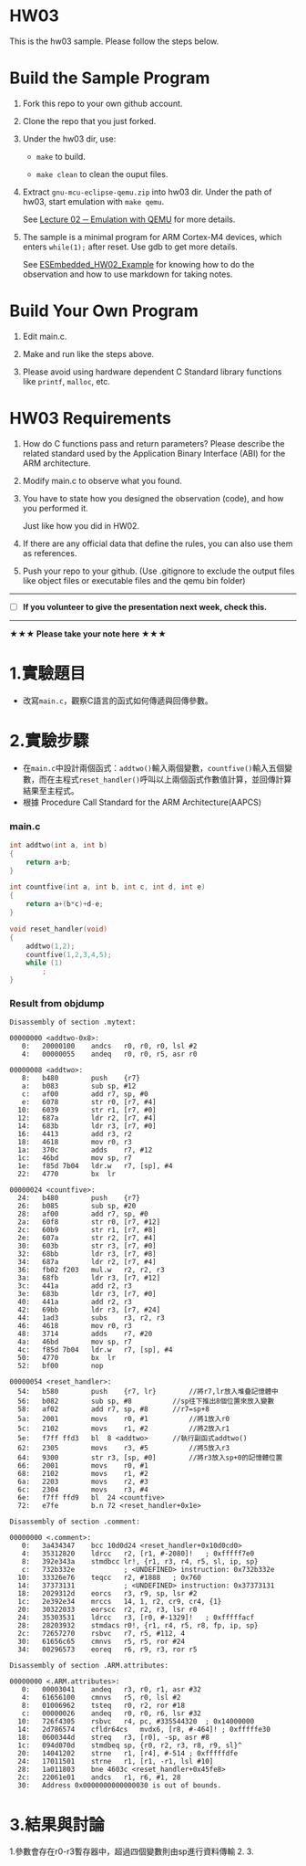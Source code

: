 HW03
===
This is the hw03 sample. Please follow the steps below.

# Build the Sample Program

1. Fork this repo to your own github account.

2. Clone the repo that you just forked.

3. Under the hw03 dir, use:

	* `make` to build.

	* `make clean` to clean the ouput files.

4. Extract `gnu-mcu-eclipse-qemu.zip` into hw03 dir. Under the path of hw03, start emulation with `make qemu`.

	See [Lecture 02 ─ Emulation with QEMU] for more details.

5. The sample is a minimal program for ARM Cortex-M4 devices, which enters `while(1);` after reset. Use gdb to get more details.

	See [ESEmbedded_HW02_Example] for knowing how to do the observation and how to use markdown for taking notes.

# Build Your Own Program

1. Edit main.c.

2. Make and run like the steps above.

3. Please avoid using hardware dependent C Standard library functions like `printf`, `malloc`, etc.

# HW03 Requirements

1. How do C functions pass and return parameters? Please describe the related standard used by the Application Binary Interface (ABI) for the ARM architecture.

2. Modify main.c to observe what you found.

3. You have to state how you designed the observation (code), and how you performed it.

	Just like how you did in HW02.

3. If there are any official data that define the rules, you can also use them as references.

4. Push your repo to your github. (Use .gitignore to exclude the output files like object files or executable files and the qemu bin folder)

[Lecture 02 ─ Emulation with QEMU]: http://www.nc.es.ncku.edu.tw/course/embedded/02/#Emulation-with-QEMU
[ESEmbedded_HW02_Example]: https://github.com/vwxyzjimmy/ESEmbedded_HW02_Example

--------------------

- [ ] **If you volunteer to give the presentation next week, check this.**

--------------------

**★★★ Please take your note here ★★★**

# 1.實驗題目
+ 改寫`main.c`，觀察C語言的函式如何傳遞與回傳參數。

# 2.實驗步驟
+ 在`main.c`中設計兩個函式：`addtwo()`輸入兩個變數，`countfive()`輸入五個變數，而在主程式`reset_handler()`呼叫以上兩個函式作數值計算，並回傳計算結果至主程式。
+ 根據 Procedure Call Standard for the ARM Architecture(AAPCS)


### main.c
```c
int addtwo(int a, int b)
{
	return a+b;
}

int countfive(int a, int b, int c, int d, int e)
{
	return a+(b*c)+d-e;
}

void reset_handler(void)
{
	addtwo(1,2);
	countfive(1,2,3,4,5);
	while (1)
		;
}
```

### Result from objdump
```
Disassembly of section .mytext:

00000000 <addtwo-0x8>:
   0:	20000100 	andcs	r0, r0, r0, lsl #2
   4:	00000055 	andeq	r0, r0, r5, asr r0

00000008 <addtwo>:
   8:	b480      	push	{r7}
   a:	b083      	sub	sp, #12
   c:	af00      	add	r7, sp, #0
   e:	6078      	str	r0, [r7, #4]
  10:	6039      	str	r1, [r7, #0]
  12:	687a      	ldr	r2, [r7, #4]
  14:	683b      	ldr	r3, [r7, #0]
  16:	4413      	add	r3, r2
  18:	4618      	mov	r0, r3
  1a:	370c      	adds	r7, #12
  1c:	46bd      	mov	sp, r7
  1e:	f85d 7b04 	ldr.w	r7, [sp], #4
  22:	4770      	bx	lr

00000024 <countfive>:
  24:	b480      	push	{r7}
  26:	b085      	sub	sp, #20
  28:	af00      	add	r7, sp, #0
  2a:	60f8      	str	r0, [r7, #12]
  2c:	60b9      	str	r1, [r7, #8]
  2e:	607a      	str	r2, [r7, #4]
  30:	603b      	str	r3, [r7, #0]
  32:	68bb      	ldr	r3, [r7, #8]
  34:	687a      	ldr	r2, [r7, #4]
  36:	fb02 f203 	mul.w	r2, r2, r3
  3a:	68fb      	ldr	r3, [r7, #12]
  3c:	441a      	add	r2, r3
  3e:	683b      	ldr	r3, [r7, #0]
  40:	441a      	add	r2, r3
  42:	69bb      	ldr	r3, [r7, #24]
  44:	1ad3      	subs	r3, r2, r3
  46:	4618      	mov	r0, r3
  48:	3714      	adds	r7, #20
  4a:	46bd      	mov	sp, r7
  4c:	f85d 7b04 	ldr.w	r7, [sp], #4
  50:	4770      	bx	lr
  52:	bf00      	nop

00000054 <reset_handler>:
  54:	b580      	push	{r7, lr}		//將r7,lr放入堆疊記憶體中
  56:	b082      	sub	sp, #8			//sp往下推出8個位置來放入變數
  58:	af02      	add	r7, sp, #8		//r7=sp+8
  5a:	2001      	movs	r0, #1			//將1放入r0
  5c:	2102      	movs	r1, #2 			//將2放入r1
  5e:	f7ff ffd3 	bl	8 <addtwo>		//執行副函式addtwo()
  62:	2305      	movs	r3, #5			//將5放入r3
  64:	9300      	str	r3, [sp, #0]		//將r3放入sp+0的記憶體位置
  66:	2001      	movs	r0, #1
  68:	2102      	movs	r1, #2
  6a:	2203      	movs	r2, #3
  6c:	2304      	movs	r3, #4
  6e:	f7ff ffd9 	bl	24 <countfive>
  72:	e7fe      	b.n	72 <reset_handler+0x1e>

Disassembly of section .comment:

00000000 <.comment>:
   0:	3a434347 	bcc	10d0d24 <reset_handler+0x10d0cd0>
   4:	35312820 	ldrcc	r2, [r1, #-2080]!	; 0xfffff7e0
   8:	392e343a 	stmdbcc	lr!, {r1, r3, r4, r5, sl, ip, sp}
   c:	732b332e 			; <UNDEFINED> instruction: 0x732b332e
  10:	33326e76 	teqcc	r2, #1888	; 0x760
  14:	37373131 			; <UNDEFINED> instruction: 0x37373131
  18:	2029312d 	eorcs	r3, r9, sp, lsr #2
  1c:	2e392e34 	mrccs	14, 1, r2, cr9, cr4, {1}
  20:	30322033 	eorscc	r2, r2, r3, lsr r0
  24:	35303531 	ldrcc	r3, [r0, #-1329]!	; 0xfffffacf
  28:	28203932 	stmdacs	r0!, {r1, r4, r5, r8, fp, ip, sp}
  2c:	72657270 	rsbvc	r7, r5, #112, 4
  30:	61656c65 	cmnvs	r5, r5, ror #24
  34:	00296573 	eoreq	r6, r9, r3, ror r5

Disassembly of section .ARM.attributes:

00000000 <.ARM.attributes>:
   0:	00003041 	andeq	r3, r0, r1, asr #32
   4:	61656100 	cmnvs	r5, r0, lsl #2
   8:	01006962 	tsteq	r0, r2, ror #18
   c:	00000026 	andeq	r0, r0, r6, lsr #32
  10:	726f4305 	rsbvc	r4, pc, #335544320	; 0x14000000
  14:	2d786574 	cfldr64cs	mvdx6, [r8, #-464]!	; 0xfffffe30
  18:	0600344d 	streq	r3, [r0], -sp, asr #8
  1c:	094d070d 	stmdbeq	sp, {r0, r2, r3, r8, r9, sl}^
  20:	14041202 	strne	r1, [r4], #-514	; 0xfffffdfe
  24:	17011501 	strne	r1, [r1, -r1, lsl #10]
  28:	1a011803 	bne	4603c <reset_handler+0x45fe8>
  2c:	22061e01 	andcs	r1, r6, #1, 28
  30:	Address 0x0000000000000030 is out of bounds.
```

# 3.結果與討論
1.參數會存在r0-r3暫存器中，超過四個變數則由sp進行資料傳輸
2.
3.
